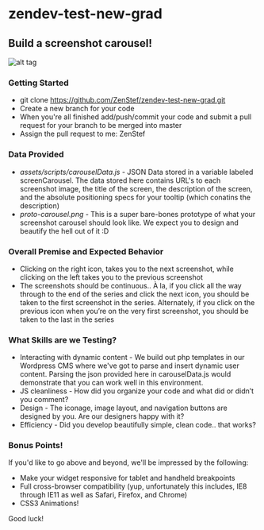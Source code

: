 zendev-test-new-grad
====================

## Build a screenshot carousel!
![alt tag](https://raw.githubusercontent.com/ZenStef/zendev-test-new-grad/master/proto-carousel.png?token=2904853__eyJzY29wZSI6IlJhd0Jsb2I6WmVuU3RlZi96ZW5kZXYtdGVzdC1uZXctZ3JhZC9tYXN0ZXIvcHJvdG8tY2Fyb3VzZWwucG5nIiwiZXhwaXJlcyI6MTQwMDc4ODMxN30%3D--0cf8fe9c0a6a3a2ceb4982f4b38295a5fbed2c8a)

### Getting Started
- git clone https://github.com/ZenStef/zendev-test-new-grad.git
- Create a new branch for your code
- When you're all finished add/push/commit your code and submit a pull request for your branch to be merged into master
- Assign the pull request to me: ZenStef

### Data Provided
- *assets/scripts/carouselData.js* - JSON Data stored in a variable labeled screenCarousel. The data stored here contains URL's to each screenshot image, the title of the screen, the description of the screen, and the absolute positioning specs for your tooltip (which conatins the description) 
- *proto-carousel.png* - This is a super bare-bones prototype of what your screenshot carousel should look like. We expect you to design and beautify the hell out of it :D

### Overall Premise and Expected Behavior
- Clicking on the right icon, takes you to the next screenshot, while clicking on the left takes you to the previous screenshot
- The screenshots should be continuous.. À la, if you click all the way through to the end of the series and click the next icon, you should be taken to the first screenshot in the series. Alternately, if you click on the previous icon when you’re on the very first screenshot, you should be taken to the last in the series

### What Skills are we Testing? 
- Interacting with dynamic content - We build out php templates in our Wordpress CMS where we've got to parse and insert dynamic user content. Parsing the json provided here in carouselData.js would demonstrate that you can work well in this environment.
- JS cleanliness - How did you organize your code and what did or didn’t you comment?
- Design - The iconage, image layout, and navigation buttons are designed by you. Are our designers happy with it?
- Efficiency - Did you develop beautifully simple, clean code.. that works?

### Bonus Points!
If you'd like to go above and beyond, we'll be impressed by the following:
- Make your widget responsive for tablet and handheld breakpoints
- Full cross-browser compatibility (yup, unfortunately this includes, IE8 through IE11 as well as Safari, Firefox, and Chrome)
- CSS3 Animations!

Good luck!

